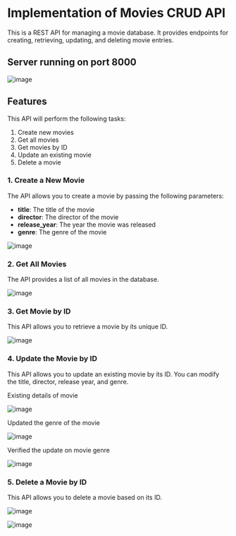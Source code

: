 # Implementation of Movies CRUD API

This is a REST API for managing a movie database. It provides endpoints for creating, retrieving, updating, and deleting movie entries.


## Server running on port 8000

![image](https://github.com/user-attachments/assets/ad51e579-dd2f-4cb8-8d43-f127996ce4fd)


## Features

This API will perform the following tasks:
1. Create new movies
2. Get all movies
3. Get movies by ID
4. Update an existing movie
5. Delete a movie



### 1. Create a New Movie
The API allows you to create a movie by passing the following parameters:
- **title**: The title of the movie
- **director**: The director of the movie
- **release_year**: The year the movie was released
- **genre**: The genre of the movie


![image](https://github.com/user-attachments/assets/ba0eebae-22d6-41c2-ac1b-a4dc3014b578)


### 2. Get All Movies
The API provides a list of all movies in the database.

![image](https://github.com/user-attachments/assets/3d677adb-f555-46a1-b161-780f7b76258f)


### 3. Get Movie by ID
This API allows you to retrieve a movie by its unique ID.

![image](https://github.com/user-attachments/assets/fdbfc848-8766-44a5-868f-842c90e7e5e3)


### 4. Update the Movie by ID
This API allows you to update an existing movie by its ID. You can modify the title, director, release year, and genre.


Existing details of movie

![image](https://github.com/user-attachments/assets/3d28e72a-e293-4b8c-901d-5214ed4576a2)

Updated the genre of the movie

![image](https://github.com/user-attachments/assets/8e63bc1a-536f-4b25-a23e-3257135771d0)

Verified the update on movie genre


![image](https://github.com/user-attachments/assets/632ac63b-9c20-406a-bdfb-286afaaceb0f)

### 5. Delete a Movie by ID
This API allows you to delete a movie based on its ID.

![image](https://github.com/user-attachments/assets/cbf7dba0-e834-48c2-8e14-36c70b13ef39)


![image](https://github.com/user-attachments/assets/b107283f-1466-4453-a8f4-70533b74eba1)


